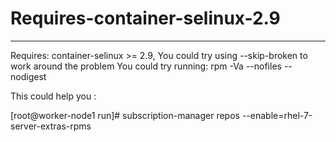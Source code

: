 # Requires-container-selinux-2.9
-----------------------------------
Requires: container-selinux >= 2.9, You could try using --skip-broken to work around the problem You could try running: rpm -Va --nofiles --nodigest


This could help you :

[root@worker-node1 run]# subscription-manager repos --enable=rhel-7-server-extras-rpms
